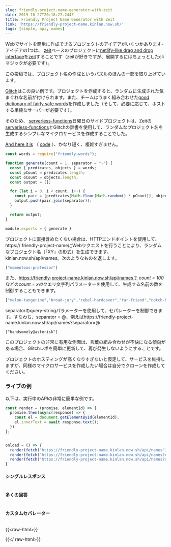 ```yaml
---
slug: friendly-project-name-generator-with-zeit
date: 2019-10-27T20:18:27.244Z
title: Friendly Project Name Generator with Zeit
link: 'https://friendly-project-name.kinlan.now.sh/'
tags: [simple, api, names]
---
```


Webでサイトを簡単に作成できるプロジェクトのアイデアがいくつかあります-アイデアの1つは、 [zeit](https://zeit.co/)ベースのプロジェクトに[netlify-like drag and drop interface](https://docs.netlify.com/site-deploys/create-deploys/#drag-and-drop)を[zeit](https://zeit.co/)することです（zeitが好きですが、展開するにはちょっとしたcliマジックが必要です）。

この投稿では、プロジェクト名の作成というパズルのほんの一部を取り上げています。

[Glitch](https://glitch.com/)はこの良い例です。プロジェクトを作成すると、ランダムに生成された気まぐれな名前が付けられます。また、チームはうまく組み合わせた[good dictionary of fairly safe words](https://github.com/FogCreek/friendly-words)を作成しました（そして、必要に応じて、ホストする単純なサーバーが必要です）。

そのため、 [serverless-functions](https://zeit.co/docs/v2/advanced/concepts/serverless-functions/)日曜日のサイドプロジェクトは、Zeitの[serverless-functions](https://zeit.co/docs/v2/advanced/concepts/serverless-functions/)とGlitchの辞書を使用して、ランダムなプロジェクト名を生成するシンプルなマイクロサービスを作成することでした。

[And here it is](https://friendly-project-name.kinlan.now.sh/) （ [code](https://github.com/PaulKinlan/friendly-project-name-generator) ）、かなり短く、複雑すぎません。

```javascript
const words = require("friendly-words");

function generate(count = 1, separator = "-") {
  const { predicates, objects } = words;
  const pCount = predicates.length;
  const oCount = objects.length;
  const output = [];

  for (let i = 0; i < count; i++) {
    const pair = [predicates[Math.floor(Math.random() * pCount)], objects[Math.floor(Math.random() * oCount)]];
    output.push(pair.join(separator));
  }

  return output;
}

module.exports = { generate }
```

プロジェクトに直接含めたくない場合は、HTTPエンドポイントを使用して、https:// friendly-project-nameにWebリクエストを行うことにより、ランダムなプロジェクト名（「XY」の形式）を生成できます。 kinlan.now.sh/api/names。次のようなものを返します。

```javascript
["momentous-professor"]
```

また、https://friendly-project-name.kinlan.now.sh/api/names？ <i>count = 100</i>などの<i>count = xの</i>クエリ文字列パラメーターを使用して、生成する名前の数を制御することもできます。

```javascript
["melon-tangerine","broad-jury","rebel-hardcover","far-friend","notch-hornet","principled-wildcat","level-pilot","steadfast-bovid","holistic-plant","expensive-ulna","sixth-gear","political-wrench","marred-spatula","aware-weaver","awake-pair","nosy-hub","absorbing-petunia","rhetorical-birth","paint-sprint","stripe-reward","fine-guardian","coconut-jumbo","spangle-eye","sudden-euphonium","familiar-fossa","third-seaplane","workable-cough","hot-light","diligent-ceratonykus","literate-cobalt","tranquil-sandalwood","alabaster-pest","sage-detail","mousy-diascia","burly-food","fern-pie","confusion-capybara","harsh-asterisk","simple-triangle","brindle-collard","destiny-poppy","power-globeflower","ruby-crush","absorbed-trollius","meadow-blackberry","fierce-zipper","coal-mailbox","sponge-language","snow-lawyer","adjoining-bramble","deserted-flower","able-tortoise","equatorial-bugle","neat-evergreen","pointy-quart","occipital-tax","balsam-fork","dear-fairy","polished-produce","darkened-gondola","sugar-pantry","broad-slouch","safe-cormorant","foregoing-ostrich","quasar-mailman","glittery-marble","abalone-titanosaurus","descriptive-arch","nickel-ostrich","historical-candy","mire-mistake","painted-eater","pineapple-sassafras","pastoral-thief","holy-waterlily","mewing-humor","bubbly-cave","pepper-situation","nosy-colony","sprout-aries","cyan-bestseller","humorous-plywood","heavy-beauty","spiral-riverbed","gifted-income","lead-kiwi","pointed-catshark","ninth-ocean","purple-toucan","tundra-cut","coal-geography","icy-lunaria","agate-wildcat","respected-garlic","polar-almandine","periodic-narcissus","carbonated-waiter","lavish-breadfruit","confirmed-brand","repeated-period"]
```

separatorのquery-stringパラメーターを使用して、セパレーターを制御できます。すなわち、separator = @、例えばhttps://friendly-project-name.kinlan.now.sh/api/names?separator=@

```
["handsomely@asterisk"]
```

このプロジェクトの非常に有用な側面は、言葉の組み合わせが不快になる傾向がある場合、Glitchレポを簡単に更新して、再び発生しないようにすることです。

プロジェクトのホスティングが高くなりすぎないと仮定して、サービスを維持しますが、同様のマイクロサービスを作成したい場合は自分でクローンを作成してください。

### ライブの例

以下は、実行中のAPIの非常に簡単な例です。

```javascript
const render = (promise, elementId) => {
  promise.then(async(response) => {
    const el = document.getElementById(elementId);
    el.innerText = await response.text();
  })
};


onload = () => {
  render(fetch("https://friendly-project-name.kinlan.now.sh/api/names"), "basic");
  render(fetch("https://friendly-project-name.kinlan.now.sh/api/names?count=100"), "many");
  render(fetch("https://friendly-project-name.kinlan.now.sh/api/names?separator=@"), "separator");
}
```

#### シングルレスポンス
<pre id="basic"></pre>

#### 多くの回答
<pre id="many"></pre>

#### カスタムセパレーター
<pre id="separator"></pre>

{{&lt;raw-html&gt;}}

<style>
pre {
  overflow: auto;
}
</style>
<script>
const render = (promise, elementId) => {
  promise.then(async(response) => {
    const el = document.getElementById(elementId);
    el.innerText = await response.text();
  })
};

addEventListener（ &#39;load&#39;、（）=&gt; {render（fetch（ &quot;https://friendly-project-name.kinlan.now.sh/api/names&quot;）、 &quot;basic&quot;）; render（fetch（ &quot;https: //friendly-project-name.kinlan.now.sh/api/names?count=100 &quot;）、&quot; many &quot;）; render（fetch（&quot; https://friendly-project-name.kinlan.now.sh/ api / names？separator = @ &quot;）、&quot; separator &quot;）;}）;
</script>

{{&lt;/ raw-html&gt;}}
